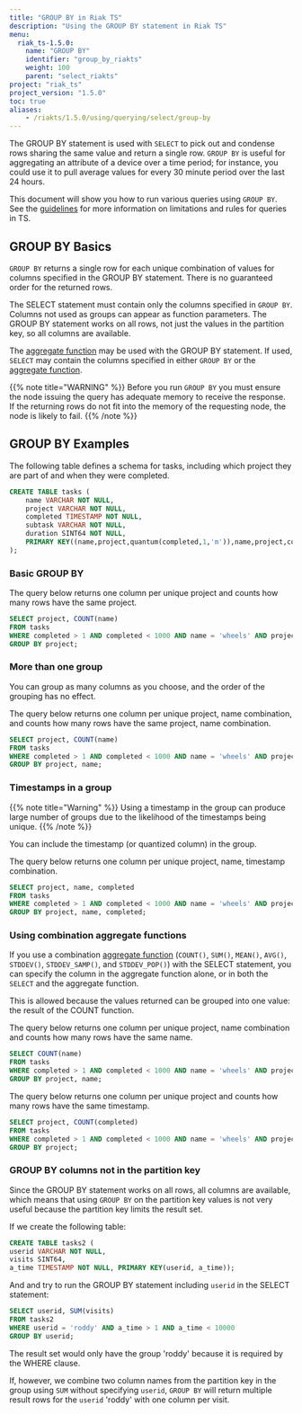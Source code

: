 ```yaml
---
title: "GROUP BY in Riak TS"
description: "Using the GROUP BY statement in Riak TS"
menu:
  riak_ts-1.5.0:
    name: "GROUP BY"
    identifier: "group_by_riakts"
    weight: 100
    parent: "select_riakts"
project: "riak_ts"
project_version: "1.5.0"
toc: true
aliases:
    - /riakts/1.5.0/using/querying/select/group-by
---
```


[aggregate function]: ../aggregate-functions
[guidelines]: {{<baseurl>}}riak/ts/1.5.0/using/querying/guidelines

The GROUP BY statement is used with `SELECT` to pick out and condense rows sharing the same value and return a single row. `GROUP BY` is useful for aggregating an attribute of a device over a time period; for instance, you could use it to pull average values for every 30 minute period over the last 24 hours.

This document will show you how to run various queries using `GROUP BY`. See the [guidelines] for more information on limitations and rules for queries in TS.

## GROUP BY Basics

`GROUP BY` returns a single row for each unique combination of values for columns specified in the GROUP BY statement. There is no guaranteed order for the returned rows.

The SELECT statement must contain only the columns specified in `GROUP BY`. Columns not used as groups can appear as function parameters. The GROUP BY statement works on all rows, not just the values in the partition key, so all columns are available.

The [aggregate function] may be used with the GROUP BY statement. If used, `SELECT` may contain the columns specified in either `GROUP BY` or the [aggregate function].

{{% note title="WARNING" %}}
Before you run `GROUP BY` you must ensure the node issuing the query has adequate memory to receive the response. If the returning rows do not fit into the memory of the requesting node, the node is likely to fail.
{{% /note %}}

## GROUP BY Examples

The following table defines a schema for tasks, including which project they are part of and when they were completed.

```sql
CREATE TABLE tasks (
    name VARCHAR NOT NULL,
    project VARCHAR NOT NULL,
    completed TIMESTAMP NOT NULL,
    subtask VARCHAR NOT NULL,
    duration SINT64 NOT NULL,
    PRIMARY KEY((name,project,quantum(completed,1,'m')),name,project,completed)
);
```

### Basic GROUP BY

The query below returns one column per unique project and counts how many rows have the same project.

```sql
SELECT project, COUNT(name)
FROM tasks
WHERE completed > 1 AND completed < 1000 AND name = 'wheels' AND project = 'Mars Rover'
GROUP BY project;
```

### More than one group

You can group as many columns as you choose, and the order of the grouping has no effect.

The query below returns one column per unique project, name combination, and counts how many rows have the same project, name combination.

```sql
SELECT project, COUNT(name)
FROM tasks
WHERE completed > 1 AND completed < 1000 AND name = 'wheels' AND project = 'Mars Rover'
GROUP BY project, name;
```

### Timestamps in a group

{{% note title="Warning" %}}
Using a timestamp in the group can produce large number of groups due to the likelihood of the timestamps being unique.
{{% /note %}}

You can include the timestamp (or quantized column) in the group.

The query below returns one column per unique project, name, timestamp combination.

```sql
SELECT project, name, completed
FROM tasks
WHERE completed > 1 AND completed < 1000 AND name = 'wheels' AND project = 'Mars Rover'
GROUP BY project, name, completed;
```

### Using combination aggregate functions

If you use a combination [aggregate function][aggregate function] (`COUNT()`, `SUM()`, `MEAN()`, `AVG()`, `STDDEV()`, `STDDEV_SAMP()`, and `STDDEV_POP()`) with the SELECT statement, you can specify the column in the aggregate function alone, or in both the `SELECT` and the aggregate function.

This is allowed because the values returned can be grouped into one value: the result of the COUNT function.

The query below returns one column per unique project, name combination and counts how many rows have the same name.

```sql
SELECT COUNT(name)
FROM tasks
WHERE completed > 1 AND completed < 1000 AND name = 'wheels' AND project = 'Mars Rover'
GROUP BY project, name;
```

The query below returns one column per unique project and counts how many rows have the same timestamp.

```sql
SELECT project, COUNT(completed)
FROM tasks
WHERE completed > 1 AND completed < 1000 AND name = 'wheels' AND project = 'Mars Rover'
GROUP BY project;
```

### GROUP BY columns not in the partition key

Since the GROUP BY statement works on all rows, all columns are available, which means that using `GROUP BY` on the partition key values is not very useful because the partition key limits the result set.

If we create the following table:

```sql
CREATE TABLE tasks2 (
userid VARCHAR NOT NULL,
visits SINT64,
a_time TIMESTAMP NOT NULL, PRIMARY KEY(userid, a_time));
```

And and try to run the GROUP BY statement including `userid` in the SELECT statement:

```sql
SELECT userid, SUM(visits)
FROM tasks2
WHERE userid = 'roddy' AND a_time > 1 AND a_time < 10000
GROUP BY userid;
```

The result set would only have the group 'roddy' because it is required by the WHERE clause.

If, however, we combine two column names from the partition key in the group using `SUM` without specifying `userid`, `GROUP BY` will return multiple result rows for the `userid` 'roddy' with one column per visit.